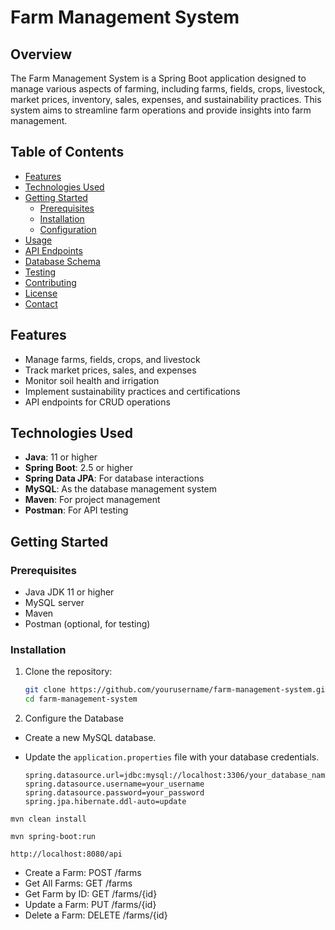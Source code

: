# Farm Management System

## Overview
The Farm Management System is a Spring Boot application designed to manage various aspects of farming, including farms, fields, crops, livestock, market prices, inventory, sales, expenses, and sustainability practices. This system aims to streamline farm operations and provide insights into farm management.

## Table of Contents
- [Features](#features)
- [Technologies Used](#technologies-used)
- [Getting Started](#getting-started)
    - [Prerequisites](#prerequisites)
    - [Installation](#installation)
    - [Configuration](#configuration)
- [Usage](#usage)
- [API Endpoints](#api-endpoints)
- [Database Schema](#database-schema)
- [Testing](#testing)
- [Contributing](#contributing)
- [License](#license)
- [Contact](#contact)

## Features
- Manage farms, fields, crops, and livestock
- Track market prices, sales, and expenses
- Monitor soil health and irrigation
- Implement sustainability practices and certifications
- API endpoints for CRUD operations

## Technologies Used
- **Java**: 11 or higher
- **Spring Boot**: 2.5 or higher
- **Spring Data JPA**: For database interactions
- **MySQL**: As the database management system
- **Maven**: For project management
- **Postman**: For API testing

## Getting Started

### Prerequisites
- Java JDK 11 or higher
- MySQL server
- Maven
- Postman (optional, for testing)

### Installation
1. Clone the repository:
   ```bash
   git clone https://github.com/yourusername/farm-management-system.git
   cd farm-management-system

2. Configure the Database
 - Create a new MySQL database. 
 - Update the `application.properties` file with your database credentials.

   ```properties
   spring.datasource.url=jdbc:mysql://localhost:3306/your_database_name
   spring.datasource.username=your_username
   spring.datasource.password=your_password
   spring.jpa.hibernate.ddl-auto=update

```agsl
mvn clean install

```   

```agsl
mvn spring-boot:run

```

```agsl
http://localhost:8080/api

```

- Create a Farm: POST /farms
- Get All Farms: GET /farms
- Get Farm by ID: GET /farms/{id}
- Update a Farm: PUT /farms/{id}
- Delete a Farm: DELETE /farms/{id}